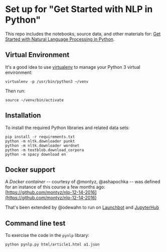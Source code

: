# Set up for "Get Started with NLP in Python"

This repo includes the notebooks, source data, and other materials for:
[Get Started with Natural Language Processing in Python](https://synecdoche.liber118.com/natural-language-processing-in-python-832b0a99791b).

## Virtual Environment
It's a good idea to use [virtualenv](https://virtualenv.pypa.io/) to
manage your Python 3 virtual environment:
```
virtualenv -p /usr/bin/python3 ~/venv
```

Then run:
```
source ~/venv/bin/activate
```

## Installation

To install the required Python libraries and related data sets:
```
pip install -r requirements.txt
python -m nltk.downloader punkt
python -m nltk.downloader wordnet
python -m textblob.download_corpora
python -m spacy download en
```

## Docker support

A *Docker container* -- courtesy of @montyz, @ashapochka -- was
defined for an instance of this course a few months ago:
[https://github.com/montyz/nlp-12-14-2016](https://github.com/montyz/nlp-12-14-2016)

That's been extended by @odewahn to run on [Launchbot](https://launchbot.io) 
and [JupyterHub](https://jupyterhub.readthedocs.io/en/latest/)

## Command line test

To exercise the code in the `pynlp` library:
```
python pynlp.py html/article1.html a1.json
```
